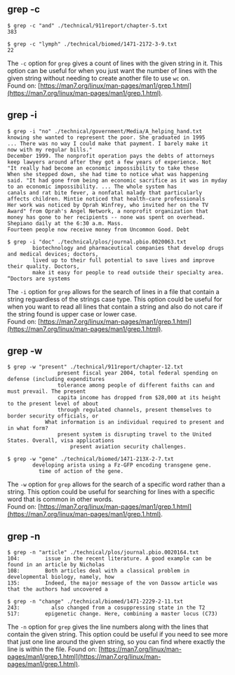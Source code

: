 ## grep -c
```
$ grep -c "and" ./technical/911report/chapter-5.txt  
383
```
```
$ grep -c "lymph" ./technical/biomed/1471-2172-3-9.txt  
22
```
The `-c` option for `grep` gives a count of lines with the given string in it. This option can be useful for when you just want the number of lines with the given string without needing to create another file to use `wc` on.  
Found on:  [https://man7.org/linux/man-pages/man1/grep.1.html](https://man7.org/linux/man-pages/man1/grep.1.html).  
  
## grep -i
```
$ grep -i "no" ./technical/government/Media/A_helping_hand.txt
knowing she wanted to represent the poor. She graduated in 1995
... There was no way I could make that payment. I barely make it   
now with my regular bills."
December 1999. The nonprofit operation pays the debts of attorneys 
keep lawyers around after they got a few years of experience. Not  
"It really had become an economic impossibility to take these      
When she stepped down, she had time to notice what was happening   
said. "It had gone from being an economic sacrifice as it was in myday to an economic impossibility. ... The whole system has
canals and rat bite fever, a nonfatal malady that particularly     
affects children. Mintie noticed that health-care professionals    
Her work was noticed by Oprah Winfrey, who invited her on the TV   
Award" from Oprah's Angel Network, a nonprofit organization that   
money has gone to her recipients -- none was spent on overhead. Shepiano daily at the 6:30 a.m. Mass.
Fourteen people now receive money from Uncommon Good. Debt
```
```
$ grep -i "doc" ./technical/plos/journal.pbio.0020063.txt
        biotechnology and pharmaceutical companies that develop drugs and medical devices; doctors,
        lived up to their full potential to save lives and improve 
their quality. Doctors,
        make it easy for people to read outside their specialty area. “Doctors are systems
```
The `-i` option for `grep` allows for the search of lines in a file that contain a string reguardless of the strings case type. This option could be useful for when you want to read all lines that contain a string and also do not care if the string found is upper case or lower case.  
Found on:  [https://man7.org/linux/man-pages/man1/grep.1.html](https://man7.org/linux/man-pages/man1/grep.1.html).  
  
## grep -w
```
$ grep -w "present" ./technical/911report/chapter-12.txt
                present fiscal year 2004, total federal spending on defense (including expenditures
                tolerance among people of different faiths can and must prevail. The present
                capita income has dropped from $28,000 at its height to the present level of about
                through regulated channels, present themselves to border security officials, or
            What information is an individual required to present and in what form?
                present system is disrupting travel to the United States. Overall, visa applications
                    present aviation security challenges.
```
```
$ grep -w "gene" ./technical/biomed/1471-213X-2-7.txt
        developing arista using a Fz-GFP encoding transgene gene.
          time of action of the gene.
```
The `-w` option for `grep` allows for the search of a specific word rather than a string. This option could be useful for searching for lines with a specific word that is common in other words.  
Found on:  [https://man7.org/linux/man-pages/man1/grep.1.html](https://man7.org/linux/man-pages/man1/grep.1.html).  
  
## grep -n
```
$ grep -n "article" ./technical/plos/journal.pbio.0020164.txt
104:        issue in the recent literature. A good example can be found in an article by Nicholas   
108:        Both articles deal with a classical problem in developmental biology, namely, how       
135:        Indeed, the major message of the von Dassow article was that the authors had uncovered a
```
```
$ grep -n "change" ./technical/biomed/1471-2229-2-11.txt
243:          also changed from a cosuppressing state in the T2
517:        epigenetic change. Here, combining a master locus (C73)
```
The `-n` option for `grep` gives the line numbers along with the lines that contain the given string. This option could be useful if you need to see more that just one line around the given string, so you can find where exactly the line is within the file.
Found on:  [https://man7.org/linux/man-pages/man1/grep.1.html](https://man7.org/linux/man-pages/man1/grep.1.html).

